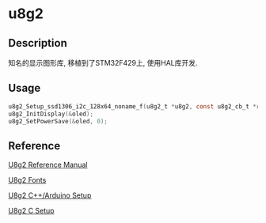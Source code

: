 # u8g2
## Description
知名的显示图形库, 移植到了STM32F429上, 使用HAL库开发. 
## Usage
```C
u8g2_Setup_ssd1306_i2c_128x64_noname_f(u8g2_t *u8g2, const u8g2_cb_t *rotation， u8x8_byte_i2c_stm32_hal, u8x8_gpio_and_delay_stm32f4_hal);
u8g2_InitDisplay(&oled);
u8g2_SetPowerSave(&oled, 0);
```
## Reference
[U8g2 Reference Manual](https://github.com/olikraus/u8g2/wiki/u8g2reference)

[U8g2 Fonts](https://github.com/olikraus/u8g2/wiki/fntlistall)

[U8g2 C++/Arduino Setup](https://github.com/olikraus/u8g2/wiki/u8g2setupcpp)

[U8g2 C Setup](https://github.com/olikraus/u8g2/wiki/u8g2setupc)
